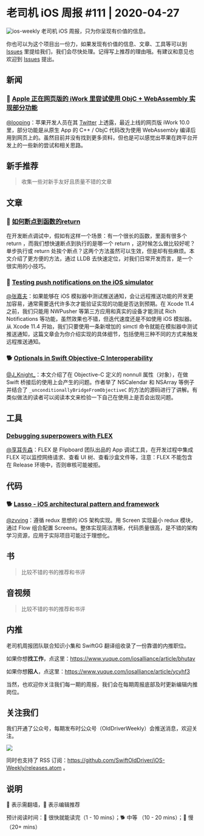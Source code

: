 # 老司机 iOS 周报 #111 | 2020-04-27

![ios-weekly](https://github.com/SwiftOldDriver/iOS-Weekly/blob/master/assets/ios-weekly.png?raw=true)
老司机 iOS 周报，只为你呈现有价值的信息。

你也可以为这个项目出一份力，如果发现有价值的信息、文章、工具等可以到 [Issues](https://github.com/SwiftOldDriver/iOS-Weekly/issues) 里提给我们，我们会尽快处理。记得写上推荐的理由哦。有建议和意见也欢迎到 [Issues](https://github.com/SwiftOldDriver/iOS-Weekly/issues) 提出。

## 新闻

### 🚧 [Apple 正在网页版的 iWork 里尝试使用 ObjC + WebAssembly 实现部分功能](https://mjtsai.com/blog/2020/04/17/iwork-10-in-webassembly/)

[@looping](https://github.com/looping)：苹果开发人员在其 [Twitter](https://twitter.com/lrz/status/1250455566213877760) 上透露，最近上线的网页版 iWork 10.0 里，部分功能是从原生 App 的 C++ / ObjC 代码改为使用 WebAssembly 编译后用到网页上的。虽然目前并没有找到更多资料，但也是可以感觉出苹果在跨平台开发上的一些新的尝试和相关思路。

## 新手推荐

> 收集一些对新手友好且质量不错的文章

## 文章

### 🐎 [如何断点到函数的return](https://mp.weixin.qq.com/s?__biz=MzUxMTkwNDg0OQ==&mid=2247484659&idx=1&sn=775d9f018330360a4aeda18709f5869e&chksm=f96dd9cdce1a50dbf0d755c041d3ecd63c208c4817f69634acafb38e0e1b383cdea12931c943&mpshare=1&scene=1&srcid=&sharer_sharetime=1587606656735&sharer_shareid=ba950e64c9e1fd56aad199c82bacc05d#rd)
在开发断点调试中，假如有这样一个场景：有一个很长的函数，里面有很多个 return ，而我们想快速断点到执行的是哪一个 return ，这时候怎么做比较好呢？单步执行或 return 处挨个断点？这两个方法虽然可以生效，但是却有些麻烦。本文介绍了更方便的方法，通过 LLDB 去快速定位，对我们日常开发而言，是一个很实用的小技巧。

### 🐎 [Testing push notifications on the iOS simulator](https://www.avanderlee.com/workflow/testing-push-notifications-ios-simulator/)

[@张嘉夫](https://github.com/josephchang10)：如果能够在 iOS 模拟器中测试推送通知，会让远程推送功能的开发更加容易，通常需要迭代许多次才能验证实现的功能是否达到预期。在 Xcode 11.4 之前，我们只能用 NWPusher 等第三方应用和真实的设备才能测试 Rich Notifications 等功能，虽然效果也不错，但迭代速度还是不如使用 iOS 模拟器。从 Xcode 11.4 开始，我们只要使用一条新增加的 simctl 命令就能在模拟器中测试推送通知，这篇文章会为你介绍实现的具体细节，包括使用三种不同的方式来触发远程推送通知。


### 🐕 [Optionals in Swift Objective-C Interoperability](https://fabiancanas.com/blog/2020/1/9/swift-undefined-behavior.html)

[@J_Knight_](https://weibo.com/1929625262/profile?rightmod=1&wvr=6&mod=personinfo&is_all=1)：本文介绍了在 Objective-C 定义的 nonnull 属性（对象），在做 Swift 桥接后的使用上会产生的问题。作者举了 NSCalendar 和 NSArray 等例子并结合了 ``_unconditionallyBridgeFromObjectiveC`` 的方法的源码进行了讲解。有类似做法的读者可以阅读本文来检验一下自己在使用上是否会出现问题。

## 工具

### [Debugging superpowers with FLEX](https://alejandromp.com/blog/debugging-superpowers-with-flex/)

[@享耳先森](https://github.com/iblacksun)：FLEX 是 Flipboard 团队出品的 App 调试工具，在开发过程中集成 FLEX 可以监控网络请求、查看 UI 树、查看沙盒文件等，注意：FLEX 不能包含在 Release 环境中，否则审核可能被拒。

## 代码

### 🐕 [Lasso - iOS architectural pattern and framework](https://github.com/ww-tech/lasso)
[@zvving](https://github.com/zvving)：遵循 redux 思想的 iOS 架构实现。用 Screen 实现最小 redux 模块，通过 Flow 组合配置 Screens。整体实现简洁清晰，代码质量很高，是不错的架构学习资源，应用于实际项目可能过于理想化。

## 书

> 比较不错的书的推荐和书评

## 音视频

> 比较不错的书的推荐和书评

## 内推

老司机周报团队联合知识小集和 SwiftGG 翻译组收录了一份靠谱的内推职位。

如果你想**找工作**，点这里：https://www.yuque.com/iosalliance/article/bhutav

如果你想**招人**，点这里：https://www.yuque.com/iosalliance/article/ycyhf3

当然，也欢迎你关注我们每一期的周报，我们会在每期周报底部及时更新编辑内推岗位。

## 关注我们

我们开通了公众号，每期发布时公众号（OldDriverWeekly）会推送消息，欢迎关注。

![](https://github.com/SwiftOldDriver/iOS-Weekly/blob/master/assets/qrcode_for_wechat.jpg?raw=true)

同时也支持了 RSS 订阅：https://github.com/SwiftOldDriver/iOS-Weekly/releases.atom 。

## 说明

🚧 表示需翻墙，🌟 表示编辑推荐

预计阅读时间：🐎 很快就能读完（1 - 10 mins）；🐕 中等 （10 - 20 mins）；🐢 慢（20+ mins）
